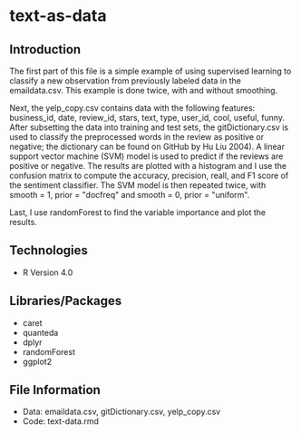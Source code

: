 # text-as-data

## Introduction
The first part of this file is a simple example of using supervised learning to classify a new observation from previously labeled data in the emaildata.csv. This example is done twice, with and without smoothing. 

Next, the yelp_copy.csv contains data with the following features: business_id, date, review_id, stars, text, type, user_id, cool, useful, funny.  After subsetting the data into training and test sets, the gitDictionary.csv is used to classify the preprocessed words in the review as positive or negative; the dictionary can be found on GitHub by Hu Liu 2004).  A linear support vector machine (SVM) model is used to predict if the reviews are positive or negative.  The results are plotted with a histogram and I use the confusion matrix to compute the accuracy, precision, reall, and F1 score of the sentiment classifier.  The SVM model is then repeated twice, with smooth = 1, prior = "docfreq" and smooth = 0, prior = "uniform". 

Last, I use randomForest to find the variable importance and plot the results. 

## Technologies 
* R Version 4.0

## Libraries/Packages 
* caret
* quanteda
* dplyr
* randomForest
* ggplot2

## File Information
* Data: emaildata.csv, gitDictionary.csv, yelp_copy.csv
* Code: text-data.rmd
